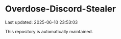 # Overdose-Discord-Stealer

Last updated: 2025-06-10 23:53:03

This repository is automatically maintained.
